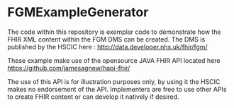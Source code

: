 # FGMExampleGenerator
The code within this repository is exemplar code to demonstrate how the FHIR XML content within the FGM DMS can be created. The DMS is published by the HSCIC here : http://data.developer.nhs.uk/fhir/fgm/

These example make use of the opensource JAVA FHIR API located here https://github.com/jamesagnew/hapi-fhir/

The use of this API is for illustration purposes only, by using it the HSCIC makes no endorsement of the API. Implementers are free to use other APIs to create FHIR content or can develop it natively if desired.
